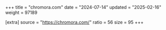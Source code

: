 +++
title = "chromora.com"
date = "2024-07-14"
updated = "2025-02-16"
weight = 97189

[extra]
source = "https://chromora.com/"
ratio = 56
size = 95
+++
